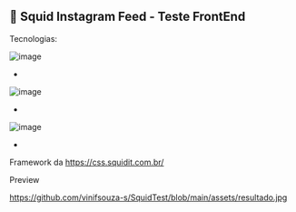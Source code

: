## 🚀 Squid Instagram Feed - Teste FrontEnd





Tecnologias:

![image](https://img.shields.io/badge/HTML5-E34F26?style=for-the-badge&logo=html5&logoColor=white)
+ <br>
![image](https://img.shields.io/badge/CSS3-1572B6?style=for-the-badge&logo=css3&logoColor=white)
+ <br>
![image](https://img.shields.io/badge/JavaScript-F7DF1E?style=for-the-badge&logo=javascript&logoColor=black)
<br>
+ <br>
Framework da https://css.squidit.com.br/

Preview


https://github.com/vinifsouza-s/SquidTest/blob/main/assets/resultado.jpg
